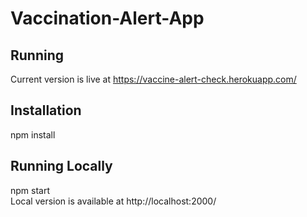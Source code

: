 # Vaccination-Alert-App


## Running

Current version is live at https://vaccine-alert-check.herokuapp.com/


## Installation

npm install 

## Running Locally

npm start <br />
Local version is available at http://localhost:2000/

